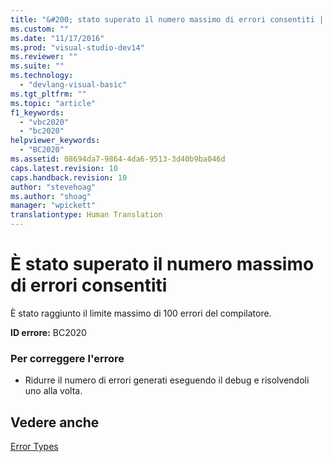 ```yaml
---
title: "&#200; stato superato il numero massimo di errori consentiti | Microsoft Docs"
ms.custom: ""
ms.date: "11/17/2016"
ms.prod: "visual-studio-dev14"
ms.reviewer: ""
ms.suite: ""
ms.technology: 
  - "devlang-visual-basic"
ms.tgt_pltfrm: ""
ms.topic: "article"
f1_keywords: 
  - "vbc2020"
  - "bc2020"
helpviewer_keywords: 
  - "BC2020"
ms.assetid: 08694da7-9864-4da6-9513-3d40b9ba046d
caps.latest.revision: 10
caps.handback.revision: 10
author: "stevehoag"
ms.author: "shoag"
manager: "wpickett"
translationtype: Human Translation
---
```

# &#200; stato superato il numero massimo di errori consentiti
È stato raggiunto il limite massimo di 100 errori del compilatore.  
  
 **ID errore:** BC2020  
  
### Per correggere l'errore  
  
-   Ridurre il numero di errori generati eseguendo il debug e risolvendoli uno alla volta.  
  
## Vedere anche  
 [Error Types](../../visual-basic/programming-guide/language-features/error-types.md)